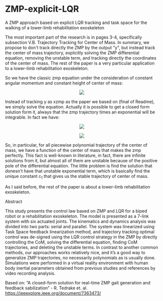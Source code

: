 # ZMP-explicit-LQR
A ZMP approach based on explicit LQR tracking and task space for the walking of a lower-limb rehabilitation exoskeleton

The most important part of the research is in pages 3-4, specifically subsection V.B. Trajectory Tracking for Center of Mass. In summary, we propose to don't track directly the ZMP by the output "y", but instead track the center of mass trajectory, explicitly solving the ZMP differential equation, removing the unstable term, and tracking directly the coordinates of the center of mass. The rest of the paper is a very particular application to a lower-limb rehabilitation exoskeleton.

So we have the classic zmp equation under the consideration of constant angular momentum and constant height of center of mass:

<p align="center">
<img src="eqzmp.png">
</p>

Instead of tracking y as xzmp as the paper we based on (final of Readme), we simply solve the equation. Actually it is possible to get a closed form solution form it, always that the zmp trajectory times an exponential will be integrable. In fact we have: 


<p align="center">
<img src="eqsolved.png">
</p>

<p align="center">
<img src="fsolv.png">
</p>

So, in particular, for all piecewise polynomial trajectory of the center of mass, we have a function of the center of mass that makes the zmp perfectly. This fact is well-known in literature, in fact, there are infinite solutions from it, but almost all of them are unstable because of the positive pole of the differential equation. The little problem is find the solution that donesn't have that unstable exponential term, which is basically find the unique constant c<sub>1</sub> that gives us the stable trajectory of center of mass.

As I said before, the rest of the paper is about a lower-limb rehabilitation exoskeleton.


Abstract

This study presents the control law based on ZMP and LQR for a biped robot or a rehabilitation exoskeleton. The model is presented as a 7-link system with six actuated joints. The kinematics and dynamics analysis was divided into two parts: serial and parallel. The system was linearized using Task Space feedback linearization method, and trajectory tracking optimal control was de-signed using the LQR control strategy in the ZMP by directly controlling the CoM, solving the differential equation, finding CoM trajectories, and deleting the unstable terms. In contrast to another common methods, our approaches works relatively nice, and it’s a good way to generalize ZMP trajectories, no necessarily polynomials as is usually done. Simulations were performed in a virtual reality environment with human body inertial parameters obtained from previous studies and references by video recording analysis.

Based on: “A closed-form solution for real-time ZMP gait generation and feedback sabilization” - R. Tedrake et. al. https://ieeexplore.ieee.org/document/7363473/
